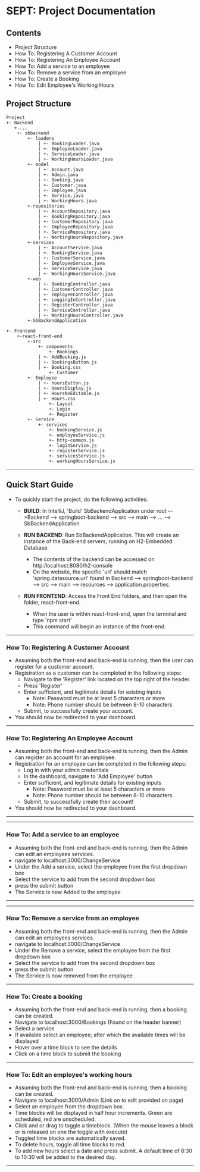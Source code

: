 # SEPT: Project Documentation
## Contents
* Project Structure
* How To: Registering A Customer Account
* How To: Registering An Employee Account
* How To: Add a service to an employee
* How To: Remove a service from an employee
* How To: Create a Booking
* How To: Edit Employee's Working Hours

## Project Structure


```
Project
+- Backend 
   +-...
    +- sbbackend
        +- loaders
            | +- BookingLoader.java
            | +- EmployeeLoader.java
            | +- ServiceLoader.java
            | +- WorkingHoursLoader.java
        +- model
            | +- Account.java
            | +- Admin.java
            | +- Booking.java
            | +- Customer.java
            | +- Employee.java
            | +- Service.java
            | +- WorkingHours.java
        +-repositories
            | +- AccountRepository.java
            | +- BookingRepository.java
            | +- CustomerRepository.java
            | +- EmployeeRepository.java
            | +- ServiceRepository.java
            | +- WorkingHoursRepository.java
        +-services
            | +- AccountService.java
            | +- BookingService.java
            | +- CustomerService.java
            | +- EmployeeService.java
            | +- ServiceService.java
            | +- WorkingHoursService.java
        +-web
            | +- BookingController.java
            | +- CustomerController.java
            | +- EmployeeController.java
            | +- LoggingInController.java
            | +- RegisterController.java
            | +- ServiceController.java
            | +- WorkingHoursController.java
        +-SbBackendApplication

+- Frontend
    +-react-front-end
        +-src
            +- components
                +- Bookings
		    | +- AddBooking.js
		    | +- BookingsButton.js
		    | +- Booking.css
                +- Customer
		+- Employee
		    | +- hoursButton.js
		    | +- HoursDisplay.js
		    | +- HoursNoEditable.js
		    | +- Hours.css
                +- Layout
                +- Login
                +- Register
		+- Service
            +- services
                +- bookingService.js
                +- employeeService.js
                +- http-common.js
                +- loginService.js
                +- registerService.js
                +- servicesService.js
                +- workingHoursService.js
```

---

## Quick Start Guide
- To quickly start the project, do the following activities:
    - **BUILD**: In IntelliJ, 'Build' SbBackendApplication under root -->Backend --> springboot-backend -->  src --> main --> ... --> SbBackendApplication
    - **RUN BACKEND**: Run SbBackendApplication. This will create an instance of the Back-end servers, running on H2-Embedded Database. 
        - The contents of the backend can be accessed on http:/localhost:8080/h2-console
        - On the website, the specific 'url' should match 'spring.datasource.url' found in  Backend --> springboot-backend
            --> src --> main --> resources --> application.properties.
            
     - **RUN FRONTEND**: Access the Front End folders, and then open the folder, react-front-end.
        - When the user is within react-front-end, open the terminal and type 'npm start'
        - This command will begin an instance of the front-end.

---
### How To: Registering A Customer Account
- Assuming both the front-end and back-end is running, then the user can register for a customer account.
- Registration as a customer can be completed in the following steps:
    - Navigate to the 'Register' link located on the top right of the header.
    - Press 'Register'
    - Enter sufficient, and legitimate details for existing inputs
        - Note: Password must be at least 5 characters or more
        - Note: Phone number should be between 8-10 characters
    - Submit, to successfully create your account.
 - You should now be redirected to your dashboard.
 ---
 ### How To: Registering An Employee Account
 - Assuming both the front-end and back-end is running, then the Admin can register an account for an employee.
 - Registration for an employee can be completed in the following steps:
    - Log in with your admin credentials
    - In the dashboard, navigate to 'Add Employee' button
    - Enter sufficient, and legitimate details for existing inputs
        - Note: Password must be at least 5 characters or more
        - Note: Phone number should be between 8-10 characters. 
    - Submit, to successfully create their account!
 - You should now be redirected to your dashboard.
 --- 
    
 ---
 ### How To: Add a service to an employee
 - Assuming both the front-end and back-end is running, then the Admin can edit an employees services.
 - navigate to localhost:3000/ChangeService
 - Under the Add a service, select the employee from the first dropdown box
 - Select the service to add from the second dropdown box
 - press the submit button
 - The Service is now Added to the employee
 --- 
 
 ---
 ### How To: Remove a service from an employee
 - Assuming both the front-end and back-end is running, then the Admin can edit an employees services.
 - navigate to localhost:3000/ChangeService
 - Under the Remove a service, select the employee from the first dropdown box
 - Select the service to add from the second dropdown box
 - press the submit button
 - The Service is now removed from the employee
 --- 
  ### How To: Create a booking
 - Assuming both the front-end and back-end is running, then a booking can be created.
 - Navigate to localhost:3000/Bookings (Found on the header banner)
 - Select a service
 - If available select an employee; after which the available times will be displayed
 - Hover over a time block to see the details
 - Click on a time block to submit the booking
 ---
 ### How To: Edit an employee's working hours
 - Assuming both the front-end and back-end is running, then a booking can be created.
 - Navigate to localhost:3000/Admin (Link on to edit provided on page)
 - Select an employee from the dropdown box.
 - Time blocks will be displayed in half hour increments. Green are scheduled, red are unscheduled.
 - Click and or drag to toggle a timeblock. (When the mouse leaves a block or is released on one the toggle with execute)
 - Toggled time blocks are automatically saved.
 - To delete hours, toggle all time blocks to red.
 - To add new hours select a date and press submit. A default time of 8:30 to 10:30 will be added to the desired day.
 ---  
